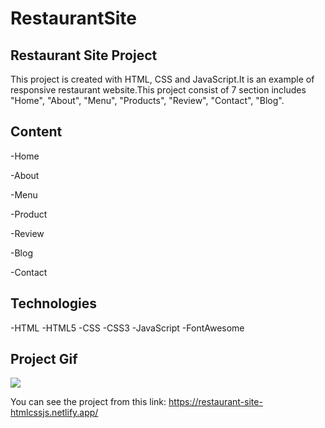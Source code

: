 # RestaurantSite

<h2>Restaurant Site Project</h2>

This project is created with HTML, CSS and JavaScript.It is an example of responsive restaurant website.This project consist of 7 section includes "Home", "About", "Menu", "Products", "Review", "Contact", "Blog".

<h2>Content</h2>

-Home

-About

-Menu

-Product

-Review

-Blog

-Contact

<h2>Technologies</h2>

-HTML -HTML5 -CSS -CSS3 -JavaScript -FontAwesome

<h2>Project Gif</h2>

![](images/restaurant.gif)

You can see the project from this link: https://restaurant-site-htmlcssjs.netlify.app/
